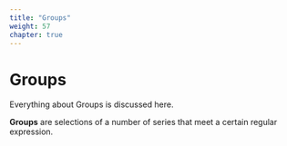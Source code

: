 ```yaml
---
title: "Groups"
weight: 57
chapter: true
---
```


# Groups

Everything about Groups is discussed here.

**Groups** are selections of a number of series that meet a certain regular expression.
